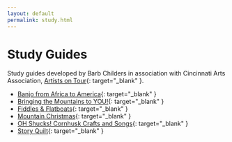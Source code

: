 ```yaml
---
layout: default
permalink: study.html
---
```


# Study Guides

Study guides developed by Barb Childers in association with Cincinnati Arts
Association, [Artists on Tour](https://www.cincinnatiarts.org/education-community/artists-on-tour/aot_season){: target="_blank" }.  

* [Banjo from Africa to America](http://cincinnatiarts.s3.amazonaws.com/doc/Banjo.pdf){: target="_blank" } 
* [Bringing the Mountains to YOU!](http://cincinnatiarts.s3.amazonaws.com/doc/Appalachian-Culture-SG2014.pdf){: target="_blank" }
* [Fiddles & Flatboats](http://cincinnatiarts.s3.amazonaws.com/doc/Fiddles-and-Flatboats-SG2014.pdf){: target="_blank" }
* [Mountain Christmas](http://cincinnatiarts.s3.amazonaws.com/doc/Mountain-Christmas.pdf){: target="_blank" }
* [OH Shucks! Cornhusk Crafts and Songs](http://cincinnatiarts.s3.amazonaws.com/doc/Cornhusk-revised.pdf){: target="_blank" }
* [Story Quilt](http://cincinnatiarts.s3.amazonaws.com/doc/Story-Quilt-SG2014-1.pdf){: target="_blank" }
